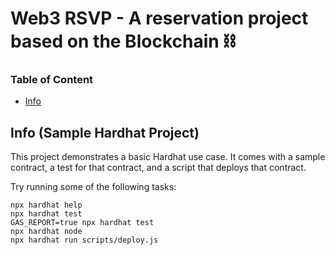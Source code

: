 # Web3 RSVP - A reservation project based on the Blockchain ⛓

### Table of Content

-   [Info](#info-sample-hardhat-project)

## Info (Sample Hardhat Project)

This project demonstrates a basic Hardhat use case. It comes with a sample contract, a test for that contract, and a script that deploys that contract.

Try running some of the following tasks:

```shell
npx hardhat help
npx hardhat test
GAS_REPORT=true npx hardhat test
npx hardhat node
npx hardhat run scripts/deploy.js
```
